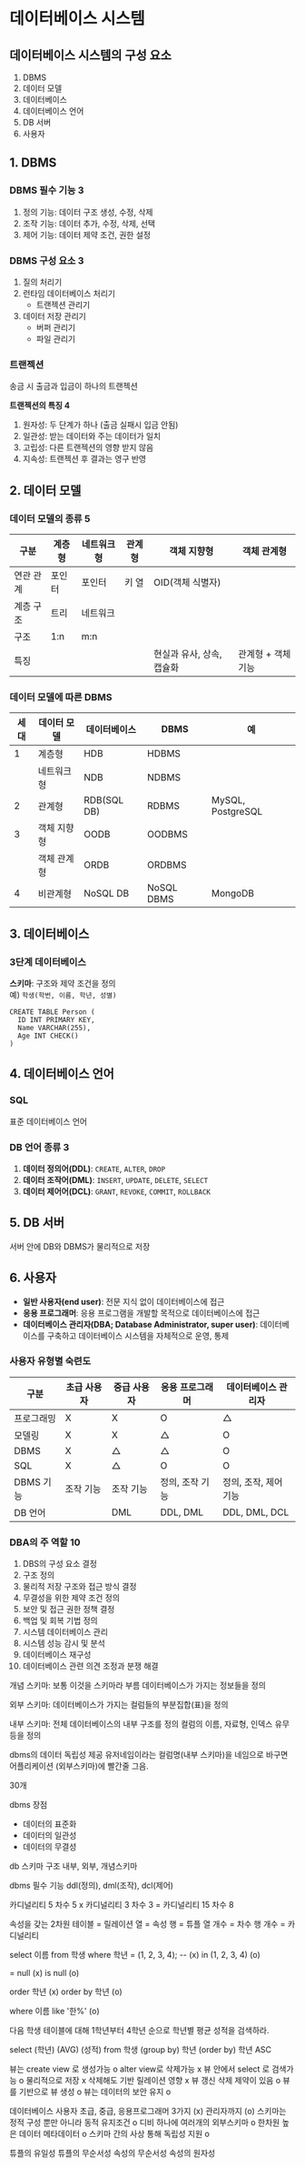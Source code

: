 # 데이터베이스 시스템
## 데이터베이스 시스템의 구성 요소

1. DBMS
2. 데이터 모델
3. 데이터베이스
4. 데이터베이스 언어
5. DB 서버
6. 사용자

## 1. DBMS
### DBMS 필수 기능 3

1. 정의 기능: 데이터 구조 생성, 수정, 삭제
2. 조작 기능: 데이터 추가, 수정, 삭제, 선택
3. 제어 기능: 데이터 제약 조건, 권한 설정

### DBMS 구성 요소 3

1. 질의 처리기
2. 런타임 데이터베이스 처리기
   - 트랜젝션 관리기
3. 데이터 저장 관리기
   - 버퍼 관리기
   - 파일 관리기

### 트랜젝션

송금 시 출금과 입금이 하나의 트랜젝션

**트랜젝션의 특징 4**

1. 원자성: 두 단계가 하나 (출금 실패시 입금 안됨)
2. 일관성: 받는 데이터와 주는 데이터가 일치
3. 고립성: 다른 트랜젝션의 영향 받지 않음
4. 지속성: 트랜젝션 후 결과는 영구 반영

## 2. 데이터 모델
### 데이터 모델의 종류 5

|구분|계층형|네트워크형|관계형|객체 지향형|객체 관계형|
|---|---|---|---|---|---|
|연관 관계|포인터|포인터|키 열|OID(객체 식별자)||
|계층 구조|트리|네트워크||||
|구조|1:n|m:n||||
|특징||||현실과 유사, 상속, 캡슐화|관계형 + 객체 기능|

### 데이터 모델에 따른 DBMS

|세대|데이터 모델|데이터베이스|DBMS|예|
|---|---|---|---|---|
|1|계층형|HDB|HDBMS||
||네트워크형|NDB|NDBMS||
|2|관계형|RDB(SQL DB)|RDBMS|MySQL, PostgreSQL|
|3|객체 지향형|OODB|OODBMS||
||객체 관계형|ORDB|ORDBMS||
|4|비관계형|NoSQL DB|NoSQL DBMS|MongoDB|

## 3. 데이터베이스

### 3단계 데이터베이스

**스키마**: 구조와 제약 조건을 정의   
예) `학생(학번, 이름, 학년, 성별)`

```
CREATE TABLE Person (
  ID INT PRIMARY KEY,
  Name VARCHAR(255),
  Age INT CHECK()
)
```



## 4. 데이터베이스 언어
### SQL

표준 데이터베이스 언어

### DB 언어 종류 3

1. **데이터 정의어(DDL)**: `CREATE`, `ALTER`, `DROP`
2. **데이터 조작어(DML)**: `INSERT`, `UPDATE`, `DELETE`, `SELECT`
3. **데이터 제어어(DCL)**: `GRANT`, `REVOKE`, `COMMIT`, `ROLLBACK`



## 5. DB 서버

서버 안에 DB와 DBMS가 물리적으로 저장

## 6. 사용자

- **일반 사용자(end user)**: 전문 지식 없이 데이터베이스에 접근
- **응용 프로그래머**: 응용 프로그램을 개발할 목적으로 데이터베이스에 접근
- **데이터베이스 관리자(DBA; Database Administrator, super user)**: 데이터베이스를 구축하고 데이터베이스 시스템을 자체적으로 운영, 통제

### 사용자 유형별 숙련도

|구분|초급 사용자|중급 사용자|응용 프로그래머|데이터베이스 관리자|
|---|---|---|---|---|
|프로그래밍|X|X|O|△|
|모델링|X|X|△|O|
|DBMS|X|△|△|O|
|SQL|X|△|O|O|
|DBMS 기능|조작 기능|조작 기능|정의, 조작 기능|정의, 조작, 제어 기능|
|DB 언어||DML|DDL, DML|DDL, DML, DCL|

### DBA의 주 역할 10

1. DBS의 구성 요소 결정
2. 구조 정의
3. 물리적 저장 구조와 접근 방식 결정
4. 무결성을 위한 제약 조건 정의
5. 보안 및 접근 권한 정책 결정
6. 백업 및 회복 기법 정의
7. 시스템 데이터베이스 관리
8. 시스템 성능 감시 및 분석
9. 데이터베이스 재구성
10. 데이터베이스 관련 의견 조정과 분쟁 해결



개념 스키마: 보통 이것을 스키마라 부름
데이터베이스가 가지는 정보들을 정의

외부 스키마: 데이터베이스가 가지는 컬럼들의 부분집합(표)을 정의

내부 스키마: 전체 데이터베이스의 내부 구조를 정의
컬럼의 이름, 자료형, 인덱스 유무 등을 정의

dbms의 데이터 독립성 제공
유저네임이라는 컬럼명(내부 스키마)을 네임으로 바구면 어플리케이션 (외부스키마)에 빨간줄 그음.




30개

dbms 장점
- 데이터의 표준화
- 데이터의 일관성
- 데이터의 무결성

db 스키마 구조
내부, 외부, 개념스키마

dbms 필수 기능
ddl(정의), dml(조작), dcl(제어)

카디널리티 5 차수 5 x 카디널리티 3 차수 3 = 카디널리티 15 차수 8

속성을 갖는 2차원 테이블 = 릴레이션
열 = 속성
행 = 튜플
열 개수 = 차수
행 개수 = 카디널리티

select 이름 from 학생
where 학년 = (1, 2, 3, 4); -- (x) in (1, 2, 3, 4) (o)

= null (x)
is null (o)

order 학년 (x) order by 학년 (o)

where 이름 like '한%' (o)

다음 학생 테이블에 대해 1학년부터 4학년 순으로 학년별 평균 성적을 검색하라.

select (학년) (AVG) (성적) from 학생
(group by) 학년
(order by) 학년 ASC

뷰는 create view 로 생성가능 o
alter view로 삭제가능 x
뷰 안에서 select 로 검색가능 o
물리적으로 저장 x
삭제해도 기반 릴레이션 영향 x
뷰 갱신 삭제 제약이 있음 o
뷰를 기반으로 뷰 생성 o
뷰는 데이터의 보안 유지 o

데이터베이스 사용자 초급, 중급, 응용프로그래머 3가지 (x) 관리자까지 (o)
스키마는 정적 구성 뿐만 아니라 동적 유지조건 o
디비 하나에 여러개의 외부스키마 o
한차원 높은 데이터 메타데이터 o
스키마 간의 사상 통해 독립성 지원 o

튜플의 유일성
튜플의 무순서성
속성의 무순서성
속성의 원자성


